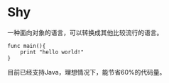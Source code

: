 # Shy
一种面向对象的语言，可以转换成其他比较流行的语言。
    
```
func main(){
    print "hello world!"
}
```
目前已经支持Java，理想情况下，能节省60%的代码量。



